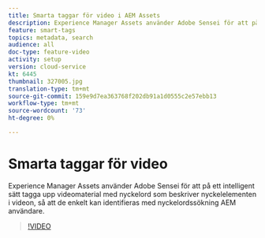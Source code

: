 ```yaml
---
title: Smarta taggar för video i AEM Assets
description: Experience Manager Assets använder Adobe Sensei för att på ett intelligent sätt tagga upp videomaterial med nyckelord som beskriver nyckelelementen i videon, så att de enkelt kan identifieras med nyckelordssökning AEM användare.
feature: smart-tags
topics: metadata, search
audience: all
doc-type: feature-video
activity: setup
version: cloud-service
kt: 6445
thumbnail: 327005.jpg
translation-type: tm+mt
source-git-commit: 159e9d7ea363768f202db91a1d0555c2e57ebb13
workflow-type: tm+mt
source-wordcount: '73'
ht-degree: 0%

---
```



# Smarta taggar för video

Experience Manager Assets använder Adobe Sensei för att på ett intelligent sätt tagga upp videomaterial med nyckelord som beskriver nyckelelementen i videon, så att de enkelt kan identifieras med nyckelordssökning AEM användare.

>[!VIDEO](https://video.tv.adobe.com/v/327005/?quality=12&learn=on)
